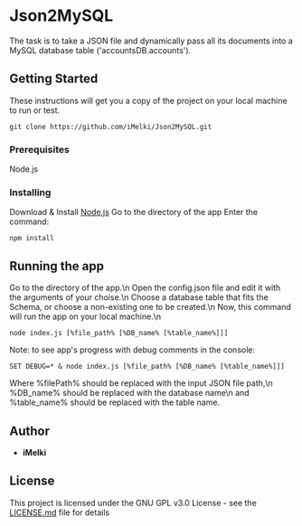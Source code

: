 # Json2MySQL
The task is to take a JSON file and dynamically pass all its documents into a MySQL database table ('accountsDB.accounts').


## Getting Started
These instructions will get you a copy of the project on your local machine to run or test. 
```
git clone https://github.com/iMelki/Json2MySQL.git
```


### Prerequisites
Node.js


### Installing
Download & Install [Node.js](https://nodejs.org/en/)
Go to the directory of the app
Enter the command:
```
npm install
```



## Running the app
Go to the directory of the app.\n
Open the config.json file and edit it with the arguments of your choise.\n
Choose a database table that fits the Schema, or choose a non-existing one to be created.\n
Now, this command will run the app on your local machine.\n

```
node index.js [%file_path% [%DB_name% [%table_name%]]]
```

Note: to see app's progress with debug comments in the console:
```
SET DEBUG=* & node index.js [%file_path% [%DB_name% [%table_name%]]]
``` 

Where %filePath% should be replaced with the input JSON file path,\n
%DB_name% should be replaced with the database name\n
and %table_name% should be replaced with the table name.



## Author
* **iMelki** 


## License
This project is licensed under the GNU GPL v3.0 License - see the [LICENSE.md](LICENSE.md) file for details

